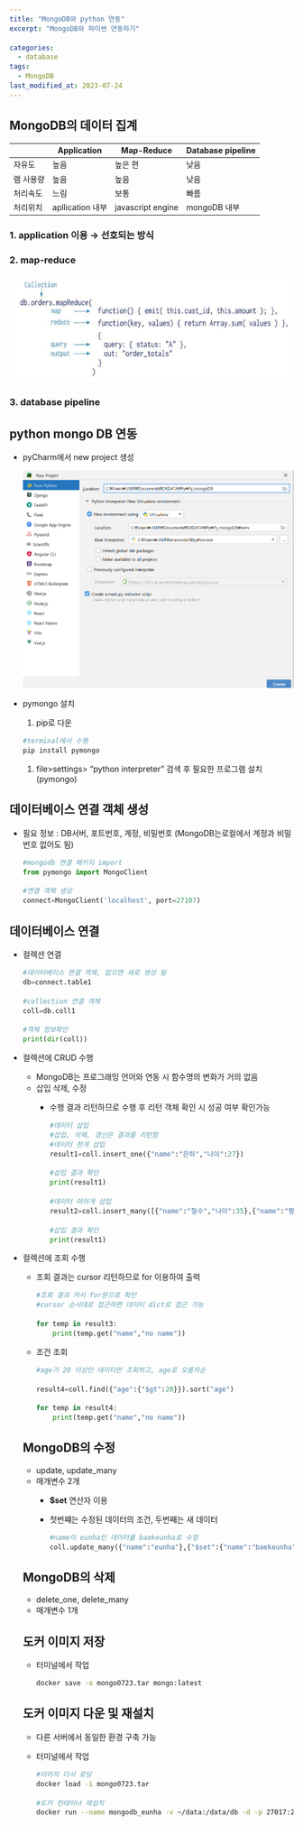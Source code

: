 ```yaml
---
title: "MongoDB와 python 연동"
excerpt: "MongoDB와 파이썬 연동하기"

categories:
  - database
tags:
  - MongoDB
last_modified_at: 2023-07-24
---
```

## MongoDB의 데이터 집계

|  | Application | Map-Reduce | Database pipeline |
| --- | --- | --- | --- |
| 자유도 | 높음 | 높은 편 | 낮음 |
| 램 사용량 | 높음 | 높음 | 낮음 |
| 처리속도 | 느림 | 보통 | 빠름 |
| 처리위치 | apllication 내부 | javascript engine | mongoDB 내부 |

### 1. application 이용 → 선호되는 방식

### 2.  map-reduce

![Untitled](/figures/mongo2.png)

### 3. database pipeline

## python mongo DB 연동

- pyCharm에서 new project 생성
    
    ![Untitled](/figures/mongo3.png)
    
- pymongo 설치
    1. pip로 다운
    
    ```bash
    #terminal에서 수행
    pip install pymongo
    ```
    
    1. file>settings> “python interpreter” 검색 후 필요한 프로그램 설치 (pymongo)

## 데이터베이스 연결 객체 생성

- 필요 정보 : DB서버, 포트번호, 계정, 비밀번호 (MongoDB는로컬에서 계정과 비밀번호 없어도 됨)
    
    ```python
    #mongodb 연결 패키지 import
    from pymongo import MongoClient
    
    #연결 객체 생성
    connect=MongoClient('localhost', port=27107)
    ```
    

## 데이터베이스 연결

- 컬렉션 연결
    
    ```python
    #데이터베이스 연결 객체, 없으면 새로 생성 됨
    db=connect.table1
    
    #collection 연결 객체
    coll=db.coll1
    
    #객체 정보확인
    print(dir(coll))
    ```
    
- 컬렉션에 CRUD 수행
    - MongoDB는 프로그래밍 언어와 연동 시 함수명의 변화가 거의 없음
    - 삽입 삭제, 수정
        - 수행 결과 리턴하므로 수행 후 리턴 객체 확인 시 성공 여부 확인가능
            
            ```python
            #데이터 삽입
            #삽입, 삭제, 갱신은 결과를 리턴함
            #데이터 한개 삽입
            result1=coll.insert_one({"name":"은하","나이":27})
            
            #삽입 결과 확인
            print(result1)
            
            #데이터 여러개 삽입
            result2=coll.insert_many([{"name":"철수","나이":35},{"name":"짱구","나이":5}])
            
            #삽입 결과 확인
            print(result1)
            ```
            
- 컬렉션에 조회 수행
    - 조회 결과는 cursor  리턴하므로 for 이용하여 출력
        
        ```python
        #조회 결과 커서 for문으로 확인
        #cursor 순서대로 접근하면 데이터 dict로 접근 가능
        
        for temp in result3:
            print(temp.get("name","no name"))
        ```
        
    - 조건 조회
        
        ```python
        #age가 20 이상인 데이터만 조회하고, age로 오름차순
        
        result4=coll.find({"age":{"$gt":20}}).sort("age")
        
        for temp in result4:
            print(temp.get("name","no name"))
        ```
        
    
    ## MongoDB의 수정
    
    - update, update_many
    - 매개변수 2개
        - **$set** 연산자 이용
        - 첫번쨰는 수정된 데이터의 조건, 두번째는 새 데이터
            
            ```python
            #name이 eunha인 데이터를 baekeunha로 수정
            coll.update_many({"name":"eunha"},{"$set":{"name":"baekeunha"}})
            ```
            
    
    ## MongoDB의 삭제
    
    - delete_one, delete_many
    - 매개변수 1개
    
    ## 도커 이미지 저장
    
    - 터미널에서 작업
        
        ```bash
        docker save -o mongo0723.tar mongo:latest
        ```
        
    
    ## 도커 이미지 다운 및 재설치
    
    - 다른 서버에서 동일한 환경 구축 가능
    - 터미널에서 작업
        
        ```bash
        #이미지 다시 로딩
        docker load -i mongo0723.tar
        
        #도커 컨테이너 재설치
        docker run --name mongodb_eunha -v ~/data:/data/db -d -p 27017:27017 mongo
        ```